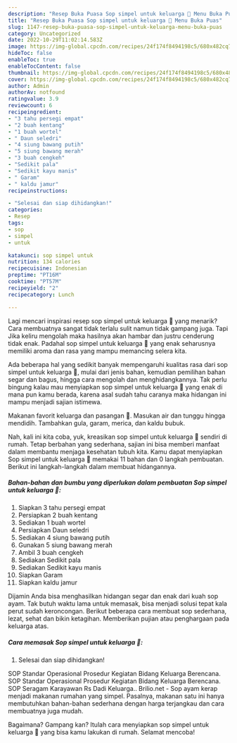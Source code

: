 ```yaml
---
description: "Resep Buka Puasa Sop simpel untuk keluarga 🤍 Menu Buka Puas"
title: "Resep Buka Puasa Sop simpel untuk keluarga 🤍 Menu Buka Puas"
slug: 1147-resep-buka-puasa-sop-simpel-untuk-keluarga-menu-buka-puas
category: Uncategorized
date: 2022-10-29T11:02:14.583Z
image: https://img-global.cpcdn.com/recipes/24f174f8494198c5/680x482cq70/sop-simpel-untuk-keluarga-foto-resep-utama.jpg
hideToc: false
enableToc: true
enableTocContent: false
thumbnail: https://img-global.cpcdn.com/recipes/24f174f8494198c5/680x482cq70/sop-simpel-untuk-keluarga-foto-resep-utama.jpg
cover: https://img-global.cpcdn.com/recipes/24f174f8494198c5/680x482cq70/sop-simpel-untuk-keluarga-foto-resep-utama.jpg
author: Admin
authorAv: notfound
ratingvalue: 3.9
reviewcount: 6
recipeingredient:
- "3 tahu persegi empat"
- "2 buah kentang"
- "1 buah wortel"
- " Daun seledri"
- "4 siung bawang putih"
- "5 siung bawang merah"
- "3 buah cengkeh"
- "Sedikit pala"
- "Sedikit kayu manis"
- " Garam"
- " kaldu jamur"
recipeinstructions:

- "Selesai dan siap dihidangkan!"
categories:
- Resep
tags:
- sop
- simpel
- untuk

katakunci: sop simpel untuk 
nutrition: 134 calories
recipecuisine: Indonesian
preptime: "PT16M"
cooktime: "PT57M"
recipeyield: "2"
recipecategory: Lunch

---
```



Lagi mencari inspirasi resep sop simpel untuk keluarga 🤍 yang menarik? Cara membuatnya sangat tidak terlalu sulit namun tidak gampang juga. Tapi Jika keliru mengolah maka hasilnya akan hambar dan justru cenderung tidak enak. Padahal sop simpel untuk keluarga 🤍 yang enak seharusnya memiliki aroma dan rasa yang mampu memancing selera kita.


Ada beberapa hal yang sedikit banyak mempengaruhi kualitas rasa dari sop simpel untuk keluarga 🤍, mulai dari jenis bahan, kemudian pemilihan bahan segar dan bagus, hingga cara mengolah dan menghidangkannya. Tak perlu bingung kalau mau menyiapkan sop simpel untuk keluarga 🤍 yang enak di mana pun kamu berada, karena asal sudah tahu caranya maka hidangan ini mampu menjadi sajian istimewa.

Makanan favorit keluarga dan pasangan 🤍. Masukan air dan tunggu hingga mendidih. Tambahkan gula, garam, merica, dan kaldu bubuk.


Nah, kali ini kita coba, yuk, kreasikan sop simpel untuk keluarga 🤍 sendiri di rumah. Tetap berbahan yang sederhana, sajian ini bisa memberi manfaat dalam membantu menjaga kesehatan tubuh kita. Kamu dapat menyiapkan Sop simpel untuk keluarga 🤍 memakai 11 bahan dan 0 langkah pembuatan. Berikut ini langkah-langkah dalam membuat hidangannya.

<!--inarticleads1-->

##### Bahan-bahan dan bumbu yang diperlukan dalam pembuatan Sop simpel untuk keluarga 🤍:

1. Siapkan 3 tahu persegi empat
1. Persiapkan 2 buah kentang
1. Sediakan 1 buah wortel
1. Persiapkan  Daun seledri
1. Sediakan 4 siung bawang putih
1. Gunakan 5 siung bawang merah
1. Ambil 3 buah cengkeh
1. Sediakan Sedikit pala
1. Sediakan Sedikit kayu manis
1. Siapkan  Garam
1. Siapkan  kaldu jamur


Dijamin Anda bisa menghasilkan hidangan segar dan enak dari kuah sop ayam. Tak butuh waktu lama untuk memasak, bisa menjadi solusi tepat kala perut sudah keroncongan. Berikut beberapa cara membuat sop sederhana, lezat, sehat dan bikin ketagihan. Memberikan pujian atau penghargaan pada keluarga atas. 

<!--inarticleads2-->

##### Cara memasak Sop simpel untuk keluarga 🤍:


1. Selesai dan siap dihidangkan!

SOP Standar Operasional Prosedur Kegiatan Bidang Keluarga Berencana. SOP Standar Operasional Prosedur Kegiatan Bidang Keluarga Berencana. SOP Seragam Karayawan Rs Dadi Keluarga.. Brilio.net - Sop ayam kerap menjadi makanan rumahan yang simpel. Pasalnya, makanan satu ini hanya membutuhkan bahan-bahan sederhana dengan harga terjangkau dan cara membuatnya juga mudah. 

Bagaimana? Gampang kan? Itulah cara menyiapkan sop simpel untuk keluarga 🤍 yang bisa kamu lakukan di rumah. Selamat mencoba!
